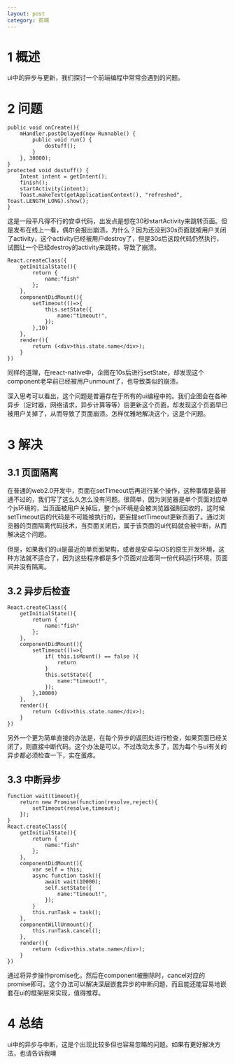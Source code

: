 ```yaml
---
layout: post
category: 前端
---
```


# 1 概述
ui中的异步与更新，我们探讨一个前端编程中常常会遇到的问题。

# 2 问题

```
public void onCreate(){
	mHandler.postDelayed(new Runnable() {
		public void run() {
			dostuff();
	    }
	}, 30000);
}
protected void dostuff() {
	Intent intent = getIntent();
	finish();
	startActivity(intent);
	Toast.makeText(getApplicationContext(), "refreshed", Toast.LENGTH_LONG).show();
}
```

这是一段平凡得不行的安卓代码，出发点是想在30秒startActivity来跳转页面。但是发布在线上一看，偶尔会报出崩溃。为什么？因为还没到30s页面就被用户关闭了activity，这个activity已经被用户destroy了，但是30s后这段代码仍然执行，试图让一个已经destroy的activity来跳转，导致了崩溃。

```
React.createClass({
	getInitialState(){
		return {
			name:"fish"
		};
	},
	componentDidMount(){
		setTimeout(()=>{
			this.setState({
				name:"timeout!",
			});
		},10)
	},
	render(){
		return (<div>this.state.name</div>);
	}
})
```

同样的道理，在react-native中，企图在10s后进行setState，却发现这个component老早前已经被用户unmount了，也导致类似的崩溃。

深入思考可以看出，这个问题是普遍存在于所有的ui编程中的。我们企图会在各种异步（定时器，网络请求，异步计算等等）后更新这个页面，却发现这个页面早已被用户关掉了，从而导致了页面崩溃。怎样优雅地解决这个，这是个问题。

# 3 解决

## 3.1 页面隔离
在普通的web2.0开发中，页面在setTimeout后再进行某个操作，这种事情是最普通不过的，我们写了这么久怎么没有问题。很简单，因为浏览器是单个页面对应单个js环境的，当页面被用户关掉后，整个js环境是会被浏览器强制回收的，这时候setTimeout后的代码是不可能被执行的，更妄提setTimeout更新页面了。通过浏览器的页面隔离代码技术，当页面关闭后，属于该页面的ui代码就会被中断，从而解决这个问题。

但是，如果我们的ui是最近的单页面架构，或者是安卓与iOS的原生开发环境，这种方法就不适合了，因为这些程序都是多个页面对应着同一份代码运行环境，页面间并没有隔离。

## 3.2 异步后检查

```
React.createClass({
	getInitialState(){
		return {
			name:"fish"
		};
	},
	componentDidMount(){
		setTimeout(()=>{
			if( this.isMount() == false ){
				return
			}
			this.setState({
				name:"timeout!",
			});
		},10000)
	},
	render(){
		return (<div>this.state.name</div>);
	}
})
```

另外一个更为简单直接的办法是，在每个异步的返回处进行检查，如果页面已经关闭了，则直接中断代码。这个办法是可以，不过改动太多了，因为每个与ui有关的异步都必须检查一下，实在蛋疼。

## 3.3 中断异步

```
function wait(timeout){
	return new Promise(function(resolve,reject){
		setTimeout(resolve,timeout);
	});
}
React.createClass({
	getInitialState(){
		return {
			name:"fish"
		};
	},
	componentDidMount(){
		var self = this;
		async function task(){
			await wait(10000);
			self.setState({
				name:"timeout!",
			});
		}
		this.runTask = task();
	},
	componentWillUnmount(){
		this.runTask.cancel();
	},
	render(){
		return (<div>this.state.name</div>);
	}
})
```

通过将异步操作promise化，然后在component被删除时，cancel对应的promise即可。这个办法可以解决深层嵌套异步的中断问题，而且能还能容易地嵌套在ui的框架层来实现，值得推荐。

# 4 总结
ui中的异步与中断，这是个出现比较多但也容易忽略的问题。如果有更好解决方法，也请告诉我噢

